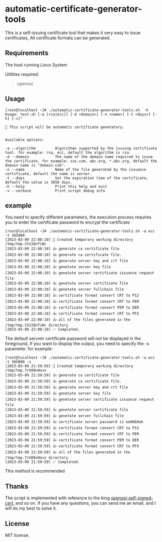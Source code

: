 # automatic-certificate-generator-tools
This is a self-issuing certificate tool that makes it very easy to issue certificates, All certificate formats can be generated.

## Requirements

The host running Linux System

Utilities required:
> openssl

## Usage
```shell
[root@localhost ~]# ./automatic-certificate-generator-tools.sh  -h
Usage: test.sh [-a [rsa|ecc]] [-d <domain>] [-n <name>] [-t <days>] [-h] [-v]"

💁 This script will be automatic certificate genetatory.


Available options:

-a --algorithm         Algorithms supported by the issuing certificate tool. for example: rsa, ecc, default the algorithm is rsa.
-d --domain            The name of the domain name required to issue the certificate. for example: xxx.com, abc.org, *.abc.org, default the domain name is "domain.com".
-n --name              Name of the file generated by the issuance certificate, default the name is server.
-t --days              Set the expiration time of the certificate, default the value is 3650 days.
-h --help              Print this help and exit
-v --verbose           Print script debug info
```
## example
You need to specify different parameters, the execution process requires you to enter the certificate password to encrypt the certificate. 
```shell
[root@localhost ~]# ./automatic-certificate-generator-tools.sh -a ecc -t 365000
[2023-03-09 22:00:10] 📁 Created temporary working directory /tmp/tmp.CXiSQnfiWc
[2023-03-09 22:00:10] 👍 generate ca certificate file
[2023-03-09 22:00:10] 👍 generate ca certificate file.
[2023-03-09 22:00:10] 👍 generate server key and crt file
[2023-03-09 22:00:10] 👍 genetate server key file
[2023-03-09 22:00:10] 👍 genetate server certificate issuance request file
[2023-03-09 22:00:10] 👍 genetate server certificate file
[2023-03-09 22:00:10] 👍 genetate server fullchain file
[2023-03-09 22:00:10] 👍 certificate format convert CRT to P12
[2023-03-09 22:00:10] 👍 certificate format convert CRT to PEM
[2023-03-09 22:00:10] 👍 certificate format convert PEM to DER
[2023-03-09 22:00:10] 👍 certificate format convert CRT to PFX
[2023-03-09 22:00:10] 👍 all of the files generated in the /tmp/tmp.CXiSQnfiWc directory
[2023-03-09 22:00:10] ✅ Completed.
``` 

The default servver certificate password will not be displayed in the foreground, if you want to display the output, you need to specify the -s parameter. for example:

```shell
[root@localhost ~]# ./automatic-certificate-generator-tools.sh -a ecc -t 365000 -s
[2023-03-09 21:59:59] 📁 Created temporary working directory /tmp/tmp.7rUO9vHovx
[2023-03-09 21:59:59] 👍 generate ca certificate file
[2023-03-09 21:59:59] 👍 generate ca certificate file.
[2023-03-09 21:59:59] 👍 generate server key and crt file
[2023-03-09 21:59:59] 👍 genetate server key file
[2023-03-09 21:59:59] 👍 genetate server certificate issuance request file
[2023-03-09 21:59:59] 👍 genetate server certificate file
[2023-03-09 21:59:59] 👍 genetate server fullchain file
[2023-03-09 21:59:59] 👍 certificate server password is ee0668eb
[2023-03-09 21:59:59] 👍 certificate format convert CRT to P12
[2023-03-09 21:59:59] 👍 certificate format convert CRT to PEM
[2023-03-09 21:59:59] 👍 certificate format convert PEM to DER
[2023-03-09 21:59:59] 👍 certificate format convert CRT to PFX
[2023-03-09 21:59:59] 👍 all of the files generated in the /tmp/tmp.7rUO9vHovx directory
[2023-03-09 21:59:59] ✅ Completed.
```
This method is recommended

## Thanks


The script is implemented with reference to the blog [openssl-self-signed-cert](https://www.baeldung.com/openssl-self-signed-cert), and so on.
If you have any questions, you can send me an email, and I will do my best to solve it.


## License

MIT license.